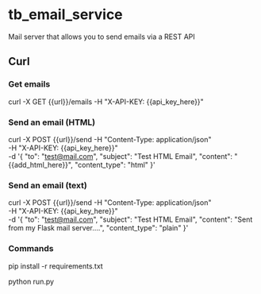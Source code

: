 # tb_email_service
Mail server that allows you to send emails via a REST API


## Curl

### Get emails
curl -X GET {{url}}/emails -H "X-API-KEY: {{api_key_here}}"

### Send an email (HTML)
curl -X POST {{url}}/send -H "Content-Type: application/json" \
-H "X-API-KEY: {{api_key_here}}" \
-d '{
    "to": "test@mail.com",
    "subject": "Test HTML Email",
    "content": "{{add_html_here}}",
    "content_type": "html"
}'

### Send an email (text)
curl -X POST {{url}}/send -H "Content-Type: application/json" \
-H "X-API-KEY: {{api_key_here}}" \
-d '{
    "to": "test@mail.com",
    "subject": "Test HTML Email",
    "content": "Sent from my Flask mail server....",
    "content_type": "plain"
}'

### Commands
pip install -r requirements.txt

python run.py
